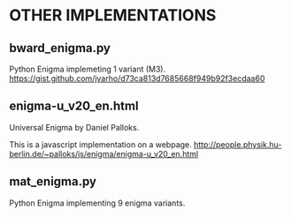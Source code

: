 
# OTHER IMPLEMENTATIONS

## bward_enigma.py

Python Enigma implemeting 1 variant (M3). https://gist.github.com/jvarho/d73ca813d7685668f949b92f3ecdaa60

## enigma-u_v20_en.html

Universal Enigma by Daniel Palloks.

This is a javascript implementation on a webpage. http://people.physik.hu-berlin.de/~palloks/js/enigma/enigma-u_v20_en.html

## mat_enigma.py

Python Enigma implementing 9 enigma variants.
